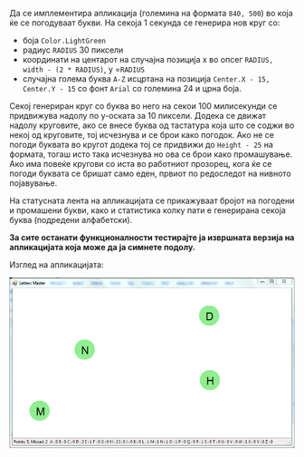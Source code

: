 Да се имплементира апликација (големина на формата `840, 500`) во која ќе се погодуваат букви. На секоја 1 секунда се генерира нов круг со:

- боја `Color.LightGreen`
- радиус `RADIUS` 30 пиксели
- координати на центарот на случајна позиција x во опсег `RADIUS, width - (2 * RADIUS)`, y =`RADIUS`
- случајна голема буква `A-Z` исцртана на позиција `Center.X - 15, Center.Y - 15` со фонт `Arial` со големина 24 и црна боја.

Секој генериран круг со буква во него на секои 100 милисекунди се придвижува надолу по y-оската за 10 пиксели. Додека се движат надолу круговите, ако се внесе буква од тастатура која што се соджи во некој од круговите, тој исчезнува и се брои како погодок. Ако не се погоди буквата во кругот додека тој се придвижи до `Height - 25` на формата, тогаш исто така исчезнува но ова се брои како промашување. Ако има повеќе кругови со иста во работниот прозорец, кога ќе се погоди буквата се бришат само еден, првиот по редоследот на нивното појавување.

На статусната лента на апликацијата се прикажуваат бројот на погодени и промашени букви, како и статистика колку пати е генерирана секоја буква (подредени алфабетски).

**За сите останати функционалности тестирајте ја извршната верзија на апликацијата која може да ја симнете подолу.**

Изглед на апликацијата:

![enter image description here](main.PNG)
